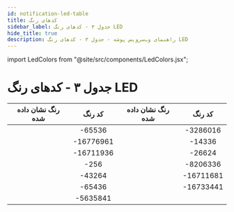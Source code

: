 ```yaml
---
id: notification-led-table
title: کد‌های رنگ
sidebar_label: جدول ۳ - کد‌های رنگ LED
hide_title: true
description: راهنمای وب‌سرویس پوشه - جدول ۳ - کد‌های رنگ LED
---
```


import LedColors from "@site/src/components/LedColors.jsx";

# جدول ۳ - کد‌های رنگ LED



|                       رنگ نشان داده شده                                |    کد رنگ      |                        رنگ نشان داده شده                      |  کد رنگ      |
|:-----------------------------------------------------------------------:|:--------------:|:--------------------------------------------------------------:|:-----------:|
| <LedColors color="#ff0000" />             | -65536		  |  <LedColors color="#cddc00" />    | -3286016     |
| <LedColors color="#0000ff" />             | -16776961	  |  <LedColors color="#ffc800" />    |  -14336     |
| <LedColors color="#00ff00" />             | -16711936      |  <LedColors color="#ff9800" />    | -26624       |
| <LedColors color="#ffff00" />             | -256		      |  <LedColors color="#82c800" />    |  -8206336   |
| <LedColors color="#ff5700" />             | -43264         |  <LedColors color="#00ffff" />    | -16711681      |
| <LedColors color="rgb(255, 0, 100)" />    | -65436         |  <LedColors color="#00aaff" />    |  -16733441     |
| <LedColors color="#aa00ff" />             | -5635841       |

